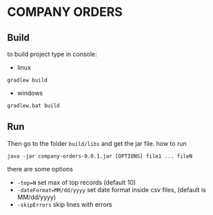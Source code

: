 # COMPANY ORDERS
## Build
to build project type in console:
- linux
```
gradlew build
``` 

- windows
```
gradlew.bat build
``` 

## Run
Then go to the folder `build/libs` and get the jar file.
how to run
```
java -jar company-orders-0.0.1.jar [OPTIONS] file1 ... fileN
```
there are some options
 - `-top=N` set max of top records (default 10)
 - `-dateFormat=MM/dd/yyyy` set date format inside csv files, (default is MM/dd/yyyy) 
 - `-skipErrors` skip lines with errors 